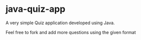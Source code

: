 # java-quiz-app
A very simple Quiz application developed using Java.

Feel free to fork and add more questions using the given format
